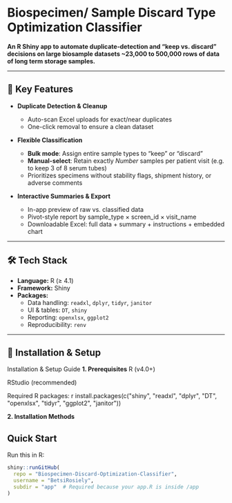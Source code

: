 # Biospecimen/ Sample Discard Type Optimization Classifier

**An R Shiny app to automate duplicate‐detection and “keep vs. discard” decisions on large biosample datasets 
~23,000 to 500,000 rows of data of long term storage samples.**

---

## 🚀 Key Features

- **Duplicate Detection & Cleanup**  
  - Auto-scan Excel uploads for exact/near duplicates  
  - One-click removal to ensure a clean dataset  

- **Flexible Classification**  
  - **Bulk mode**: Assign entire sample types to “keep” or “discard”  
  - **Manual-select**: Retain exactly _Number_ samples per patient visit (e.g. to keep 3 of 8 serum tubes)  
  - Prioritizes specimens without stability flags, shipment history, or adverse comments  

- **Interactive Summaries & Export**  
  - In-app preview of raw vs. classified data  
  - Pivot-style report by sample_type × screen_id × visit_name  
  - Downloadable Excel: full data + summary + instructions + embedded chart  

---

## 🛠️ Tech Stack

- **Language:** R (≥ 4.1)  
- **Framework:** Shiny  
- **Packages:**  
  - Data handling: `readxl`, `dplyr`, `tidyr`, `janitor`  
  - UI & tables: `DT`, `shiny`  
  - Reporting: `openxlsx`, `ggplot2`  
  - Reproducibility: `renv`  

---

## 🔧 Installation & Setup

Installation & Setup Guide
**1. Prerequisites**
R (v4.0+)

RStudio (recommended)

Required R packages:
r
install.packages(c("shiny", "readxl", "dplyr", "DT", "openxlsx", "tidyr", "ggplot2", "janitor"))

**2. Installation Methods**
## Quick Start
Run this in R:
```r
shiny::runGitHub(
  repo = "Biospecimen-Discard-Optimization-Classifier",
  username = "BetsiRosiely", 
  subdir = "app"  # Required because your app.R is inside /app
)
```
